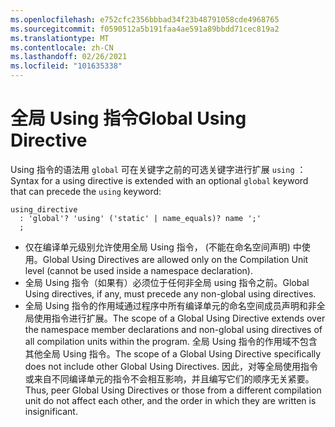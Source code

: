 ```yaml
---
ms.openlocfilehash: e752cfc2356bbbad34f23b48791058cde4968765
ms.sourcegitcommit: f0590512a5b191faa4ae591a89bbdd71cec819a2
ms.translationtype: MT
ms.contentlocale: zh-CN
ms.lasthandoff: 02/26/2021
ms.locfileid: "101635338"
---
```

# <a name="global-using-directive"></a><span data-ttu-id="df866-101">全局 Using 指令</span><span class="sxs-lookup"><span data-stu-id="df866-101">Global Using Directive</span></span>

<span data-ttu-id="df866-102">Using 指令的语法用 `global` 可在关键字之前的可选关键字进行扩展 `using` ：</span><span class="sxs-lookup"><span data-stu-id="df866-102">Syntax for a using directive is extended with an optional `global` keyword that can precede the `using` keyword:</span></span>
```antlr
using_directive
  : 'global'? 'using' ('static' | name_equals)? name ';'
  ;
```

- <span data-ttu-id="df866-103">仅在编译单元级别允许使用全局 Using 指令， (不能在命名空间声明) 中使用。</span><span class="sxs-lookup"><span data-stu-id="df866-103">Global Using Directives are allowed only on the Compilation Unit level (cannot be used inside a namespace declaration).</span></span>
- <span data-ttu-id="df866-104">全局 Using 指令（如果有）必须位于任何非全局 using 指令之前。</span><span class="sxs-lookup"><span data-stu-id="df866-104">Global Using directives, if any, must precede any non-global using directives.</span></span> 
- <span data-ttu-id="df866-105">全局 Using 指令的作用域通过程序中所有编译单元的命名空间成员声明和非全局使用指令进行扩展。</span><span class="sxs-lookup"><span data-stu-id="df866-105">The scope of a Global Using Directive extends over the namespace member declarations and non-global using directives of all compilation units within the program.</span></span>
<span data-ttu-id="df866-106">全局 Using 指令的作用域不包含其他全局 Using 指令。</span><span class="sxs-lookup"><span data-stu-id="df866-106">The scope of a Global Using Directive specifically does not include other Global Using Directives.</span></span> <span data-ttu-id="df866-107">因此，对等全局使用指令或来自不同编译单元的指令不会相互影响，并且编写它们的顺序无关紧要。</span><span class="sxs-lookup"><span data-stu-id="df866-107">Thus, peer Global Using Directives or those from a different compilation unit do not affect each other, and the order in which they are written is insignificant.</span></span>
